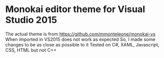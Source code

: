 # Monokai editor theme for Visual Studio 2015
The actual theme is from https://github.com/mmonteleone/monokai-vs
When imported in VS2015 does not work as expected
So, I made some changes to be as close as possible to it
Tested on C#, XAML, Javascript, CSS, HTML but not C++